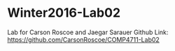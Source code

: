 # Winter2016-Lab02
Lab for Carson Roscoe and Jaegar Sarauer
Github Link: https://github.com/CarsonRoscoe/COMP4711-Lab02
